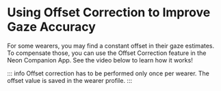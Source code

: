 # Using Offset Correction to Improve Gaze Accuracy
For some wearers, you may find a constant offset in their gaze estimates. To compensate those, you can use the Offset Correction feature in the Neon Companion App. See the video below to learn how it works!

<Youtube src="7weK8UPLOzo" />

::: info
Offset correction has to be performed only once per wearer. The offset value is saved in the wearer profile.
:::
